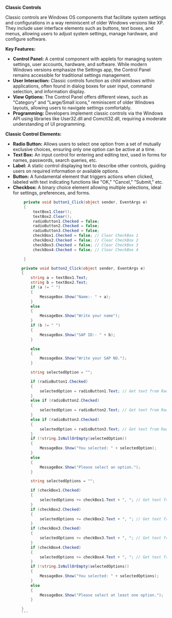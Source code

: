 **Classic Controls**

Classic controls are Windows OS components that facilitate system settings and configurations in a way reminiscent of older Windows versions like XP. They include user interface elements such as buttons, text boxes, and menus, allowing users to adjust system settings, manage hardware, and configure software.

**Key Features:**

- **Control Panel:** A central component with applets for managing system settings, user accounts, hardware, and software. While modern Windows versions emphasize the Settings app, the Control Panel remains accessible for traditional settings management.
- **User Interaction:** Classic controls function as child windows within applications, often found in dialog boxes for user input, command selection, and information display.
- **View Options:** The Control Panel offers different views, such as "Category" and "Large/Small icons," reminiscent of older Windows layouts, allowing users to navigate settings comfortably.
- **Programming:** Developers implement classic controls via the Windows API using libraries like User32.dll and Comctl32.dll, requiring a moderate understanding of UI programming.

**Classic Control Elements:**

- **Radio Button:** Allows users to select one option from a set of mutually exclusive choices, ensuring only one option can be active at a time.
- **Text Box:** An input control for entering and editing text, used in forms for names, passwords, search queries, etc.
- **Label:** A static control displaying text to describe other controls, guiding users on required information or available options.
- **Button:** A fundamental element that triggers actions when clicked, labeled with text indicating functions like "OK," "Cancel," "Submit," etc.
- **Checkbox:** A binary choice element allowing multiple selections, ideal for settings, preferences, and forms.

```csharp
        private void button1_Click(object sender, EventArgs e)
        {
            textBox1.Clear();
            textBox2.Clear();
            radioButton1.Checked = false;
            radioButton2.Checked = false;
            radioButton3.Checked = false;
            checkBox1.Checked = false; // Clear CheckBox 1
            checkBox2.Checked = false; // Clear CheckBox 2
            checkBox3.Checked = false; // Clear CheckBox 3
            checkBox4.Checked = false; // Clear CheckBox 4

        }

       private void button2_Click(object sender, EventArgs e)
       {
           string a = textBox1.Text;
           string b = textBox2.Text;
           if (a != " ")
           {
               MessageBox.Show("Name:- " + a);
           }
           else
           {
               MessageBox.Show("Write your name");
           }
           if (b != " ")
           {
               MessageBox.Show("SAP ID:- " + b);
           }

           else
           {
               MessageBox.Show("Write your SAP NO.");
           }

           string selectedOption = "";

           if (radioButton1.Checked)
           {
               selectedOption = radioButton1.Text; // Get text from RadioButton 1
           }
           else if (radioButton2.Checked)
           {
               selectedOption = radioButton2.Text; // Get text from RadioButton 2
           }
           else if (radioButton3.Checked)
           {
               selectedOption = radioButton3.Text; // Get text from RadioButton 3
           }
           if (!string.IsNullOrEmpty(selectedOption))
           {
               MessageBox.Show("You selected: " + selectedOption);
           }
           else
           {
               MessageBox.Show("Please select an option.");
           }

           string selectedOptions = "";

           if (checkBox1.Checked)
           {
               selectedOptions += checkBox1.Text + ", "; // Get text from CheckBox 1
           }
           if (checkBox2.Checked)
           {
               selectedOptions += checkBox2.Text + ", "; // Get text from CheckBox 2
           }
           if (checkBox3.Checked)
           {
               selectedOptions += checkBox3.Text + ", "; // Get text from CheckBox 3
           }
           if (checkBox4.Checked)
           {
               selectedOptions += checkBox4.Text + ", "; // Get text from CheckBox 4
           }
           if (!string.IsNullOrEmpty(selectedOptions))
           {
               MessageBox.Show("You selected: " + selectedOptions);
           }
           else
           {
               MessageBox.Show("Please select at least one option.");
           }

       }
       ```